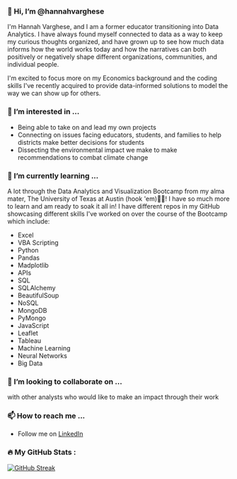 ### 👋 Hi, I’m @hannahvarghese

I'm Hannah Varghese, and I am a former educator transitioning into Data Analytics. I have always found myself connected to data as a way to keep my curious thoughts organized, and have grown up to see how much data informs how the world works today and how the narratives can both positively or negatively shape different organizations, communities, and individual people.  

I'm excited to focus more on my Economics background and the coding skills I've recently acquired to provide data-informed solutions to model the way we can show up for others.  

### 👀 I’m interested in ... 
 * Being able to take on and lead my own projects
 *  Connecting on issues facing educators, students, and families to help districts make better decisions for students
 * Dissecting the environmental impact we make to make recommendations to combat climate change  

### 🌱 I’m currently learning ... 
A lot through the Data Analytics and Visualization Bootcamp from my alma mater, The University of Texas at Austin (hook 'em)🤘🏾! I have so much more to learn and am ready to soak it all in! I have different repos in my GitHub showcasing different skills I've worked on over the course of the Bootcamp which include:
* Excel
* VBA Scripting
* Python
* Pandas
* Madplotlib
* APIs
* SQL
* SQLAlchemy
* BeautifulSoup
* NoSQL
* MongoDB
* PyMongo
* JavaScript
* Leaflet
* Tableau
* Machine Learning
* Neural Networks
* Big Data

### 💞️ I’m looking to collaborate on ... 
with other analysts who would like to make an impact through their work

### 📫 How to reach me ...
  * Follow me on [LinkedIn](https://www.linkedin.com/in/hannahvarghese/)

### :fire: My GitHub Stats :
[![GitHub Streak](http://github-readme-streak-stats.herokuapp.com?user=hannahvarghese&theme=dark&border_radius=1&mode=weekly)](https://git.io/streak-stats)

<!---
hannahvarghese/hannahvarghese is a ✨ special ✨ repository because its `README.md` (this file) appears on your GitHub profile.
You can click the Preview link to take a look at your changes.
--->

